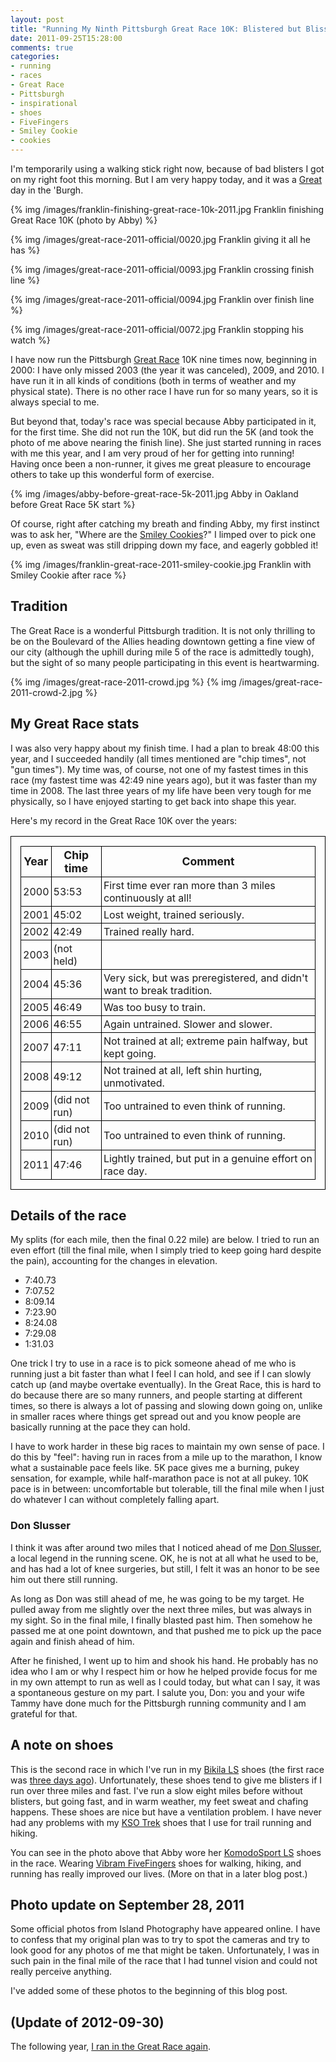 ```yaml
---
layout: post
title: "Running My Ninth Pittsburgh Great Race 10K: Blistered but Blissful in the 'Burgh"
date: 2011-09-25T15:28:00
comments: true
categories:
- running
- races
- Great Race
- Pittsburgh
- inspirational
- shoes
- FiveFingers
- Smiley Cookie
- cookies
---
```

I'm temporarily using a walking stick right now, because of bad blisters I got on my right foot this morning. But I am very happy today, and it was a [Great](http://rungreatrace.com/) day in the 'Burgh.

{% img /images/franklin-finishing-great-race-10k-2011.jpg Franklin finishing Great Race 10K (photo by Abby) %}

{% img /images/great-race-2011-official/0020.jpg Franklin giving it all he has %}

{% img /images/great-race-2011-official/0093.jpg Franklin crossing finish line %}

{% img /images/great-race-2011-official/0094.jpg Franklin over finish line %}

{% img /images/great-race-2011-official/0072.jpg Franklin stopping his watch %}

<!--more-->

I have now run the Pittsburgh [Great Race](http://rungreatrace.com/) 10K nine times now, beginning in 2000: I have only missed 2003 (the year it was canceled), 2009, and 2010. I have run it in all kinds of conditions (both in terms of weather and my physical state). There is no other race I have run for so many years, so it is always special to me.

But beyond that, today's race was special because Abby participated in it, for the first time. She did not run the 10K, but did run the 5K (and took the photo of me above nearing the finish line). She just started running in races with me this year, and I am very proud of her for getting into running! Having once been a non-runner, it gives me great pleasure to encourage others to take up this wonderful form of exercise.

{% img /images/abby-before-great-race-5k-2011.jpg Abby in Oakland before Great Race 5K start %}

Of course, right after catching my breath and finding Abby, my first instinct was to ask her, "Where are the [Smiley Cookies](http://www.eatnpark.com/smiley.asp)?" I limped over to pick one up, even as sweat was still dripping down my face, and eagerly gobbled it!

{% img /images/franklin-great-race-2011-smiley-cookie.jpg Franklin with Smiley Cookie after race %}

## Tradition

The Great Race is a wonderful Pittsburgh tradition. It is not only thrilling to be on the Boulevard of the Allies heading downtown getting a fine view of our city (although the uphill during mile 5 of the race is admittedly tough), but the sight of so many people participating in this event is heartwarming.

{% img /images/great-race-2011-crowd.jpg %}
{% img /images/great-race-2011-crowd-2.jpg %}

## My Great Race stats

I was also very happy about my finish time. I had a plan to break 48:00 this year, and I succeeded handily (all times mentioned are "chip times", not "gun times"). My time was, of course, not one of my fastest times in this race (my fastest time was 42:49 nine years ago), but it was faster than my time in 2008. The last three years of my life have been very tough for me physically, so I have enjoyed starting to get back into shape this year.

Here's my record in the Great Race 10K over the years:
<table style="border: 1px solid black; padding: 15px">
<thead>
  <tr>
    <th style="border: 1px solid black; padding: 3px; font-size: 1.1em">Year</th>
    <th style="border: 1px solid black; padding: 3px; font-size: 1.1em">Chip time</th>
    <th style="border: 1px solid black; padding: 3px; font-size: 1.1em">Comment</th>
  </tr>
</thead>
<tbody>
  <tr>
    <td style="border: 1px solid black; padding: 3px">2000</td>
    <td style="border: 1px solid black; padding: 3px">53:53</td>
    <td style="border: 1px solid black; padding: 3px">First time ever ran more than 3 miles continuously at all!</td>
  </tr>
  <tr>
    <td style="border: 1px solid black; padding: 3px">2001</td>
    <td style="border: 1px solid black; padding: 3px">45:02</td>
    <td style="border: 1px solid black; padding: 3px">Lost weight, trained seriously.</td>
  </tr>
  <tr>
    <td style="border: 1px solid black; padding: 3px">2002</td>
    <td style="border: 1px solid black; padding: 3px">42:49</td>
    <td style="border: 1px solid black; padding: 3px">Trained really hard.</td>
  </tr>
  <tr>
    <td style="border: 1px solid black; padding: 3px">2003</td>
    <td style="border: 1px solid black; padding: 3px">(not held)</td>
    <td style="border: 1px solid black; padding: 3px"></td>
  </tr>
  <tr>
    <td style="border: 1px solid black; padding: 3px">2004</td>
    <td style="border: 1px solid black; padding: 3px">45:36</td>
    <td style="border: 1px solid black; padding: 3px">Very sick, but was preregistered, and didn't want to break tradition.</td>
  </tr>
  <tr>
    <td style="border: 1px solid black; padding: 3px">2005</td>
    <td style="border: 1px solid black; padding: 3px">46:49</td>
    <td style="border: 1px solid black; padding: 3px">Was too busy to train.</td>
  </tr>
  <tr>
    <td style="border: 1px solid black; padding: 3px">2006</td>
    <td style="border: 1px solid black; padding: 3px">46:55</td>
    <td style="border: 1px solid black; padding: 3px">Again untrained. Slower and slower.</td>
  </tr>
  <tr>
    <td style="border: 1px solid black; padding: 3px">2007</td>
    <td style="border: 1px solid black; padding: 3px">47:11</td>
    <td style="border: 1px solid black; padding: 3px">Not trained at all; extreme pain halfway, but kept going.</td>
  </tr>
  <tr>
    <td style="border: 1px solid black; padding: 3px">2008</td>
    <td style="border: 1px solid black; padding: 3px">49:12</td>
    <td style="border: 1px solid black; padding: 3px">Not trained at all, left shin hurting, unmotivated.</td>
  </tr>
  <tr>
    <td style="border: 1px solid black; padding: 3px">2009</td>
    <td style="border: 1px solid black; padding: 3px">(did not run)</td>
    <td style="border: 1px solid black; padding: 3px">Too untrained to even think of running.</td>
  </tr>
  <tr>
    <td style="border: 1px solid black; padding: 3px">2010</td>
    <td style="border: 1px solid black; padding: 3px">(did not run)</td>
    <td style="border: 1px solid black; padding: 3px">Too untrained to even think of running.</td>
  </tr>
  <tr>
    <td style="border: 1px solid black; padding: 3px">2011</td>
    <td style="border: 1px solid black; padding: 3px">47:46</td>
    <td style="border: 1px solid black; padding: 3px">Lightly trained, but put in a genuine effort on race day.</td>
  </tr>
</tbody>
</table>

## Details of the race

My splits (for each mile, then the final 0.22 mile) are below. I tried to run an even effort (till the final mile, when I simply tried to keep going hard despite the pain), accounting for the changes in elevation.

* 7:40.73
* 7:07.52
* 8:09.14
* 7:23.90
* 8:24.08
* 7:29.08
* 1:31.03

One trick I try to use in a race is to pick someone ahead of me who is running just a bit faster than what I feel I can hold, and see if I can slowly catch up (and maybe overtake eventually). In the Great Race, this is hard to do because there are so many runners, and people starting at different times, so there is always a lot of passing and slowing down going on, unlike in smaller races where things get spread out and you know people are basically running at the pace they can hold.

I have to work harder in these big races to maintain my own sense of pace. I do this by "feel": having run in races from a mile up to the marathon, I know what a sustainable pace feels like. 5K pace gives me a burning, pukey sensation, for example, while half-marathon pace is not at all pukey. 10K pace is in between: uncomfortable but tolerable, till the final mile when I just do whatever I can without completely falling apart.

### Don Slusser

I think it was after around two miles that I noticed ahead of me [Don Slusser](http://www.newsandsentinel.com/page/content.detail/id/538234.html), a local legend in the running scene. OK, he is not at all what he used to be, and has had a lot of knee surgeries, but still, I felt it was an honor to be see him out there still running.

As long as Don was still ahead of me, he was going to be my target. He pulled away from me slightly over the next three miles, but was always in my sight. So in the final mile, I finally blasted past him. Then somehow he passed me at one point downtown, and that pushed me to pick up the pace again and finish ahead of him.

After he finished, I went up to him and shook his hand. He probably has no idea who I am or why I respect him or how he helped provide focus for me in my own attempt to run as well as I could today, but what can I say, it was a spontaneous gesture on my part. I salute you, Don: you and your wife Tammy have done much for the Pittsburgh running community and I am grateful for that.

## A note on shoes

This is the second race in which I've run in my [Bikila LS](http://www.vibramfivefingers.com/products/Five-Fingers-BikilaLS-Mens.htm) shoes (the first race was [three days ago](/blog/2011/09/23/happiness-is-finishing-39th-of-43-men-in-a-race/)). Unfortunately, these shoes tend to give me blisters if I run over three miles and fast. I've run a slow eight miles before without blisters, but going fast, and in warm weather, my feet sweat and chafing happens. These shoes are nice but have a ventilation problem. I have never had any problems with my [KSO Trek](http://www.vibramfivefingers.com/products/Five-Fingers-KSO-Trek-Mens.htm) shoes that I use for trail running and hiking.

You can see in the photo above that Abby wore her [KomodoSport LS](http://www.vibramfivefingers.com/products/five-fingers-komodo-sport-ls-mens.htm) shoes in the race. Wearing [Vibram FiveFingers](http://www.vibramfivefingers.com/) shoes for walking, hiking, and running has really improved our lives. (More on that in a later blog post.)

## Photo update on September 28, 2011

Some official photos from Island Photography have appeared online. I have to confess that my original plan was to try to spot the cameras and try to look good for any photos of me that might be taken. Unfortunately, I was in such pain in the final mile of the race that I had tunnel vision and could not really perceive anything.

I've added some of these photos to the beginning of this blog post.

## (Update of 2012-09-30)

The following year, [I ran in the Great Race again](/blog/2012/09/30/running-my-10th-great-race-10k-obscene-but-in-a-good-way/).
